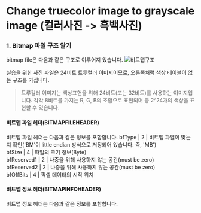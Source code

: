 # Change truecolor image to grayscale image (컬러사진 -> 흑백사진) 

### 1. Bitmap 파일 구조 알기
bitmap file은 다음과 같은 구조로 이루어져 있습니다.
![비트맵구조](https://user-images.githubusercontent.com/48755185/103137050-edcede00-4708-11eb-885f-4b267a0bb09f.JPG)
  
실습을 위한 사진 파일은 24비트 트루컬러 이미지이므로, 오른쪽처럼 색상 테이블이 없는 구조를 가집니다.    

> 트루컬러 이미지는 색상표현을 위해 24비트(또는 32비트)를 사용하는 이미지입니다. 각각 8비트를 가지는 R, G, B의 조합으로 표현되며 총 2^24개의 색상을 표현할 수 있습니다.

#### 비트맵 파일 헤더(BITMAPFILEHEADER)  
비트맵 파일 헤더는 다음과 같은 정보를 포함합니다.
bfType | 2 | 비트맵 파일이 맞는지 확인('BM'이 little endian 방식으로 저장되어 있습니다. 즉, 'MB')  
bfSize | 4 | 파일의 크기 정보(Byte)  
bfReserved1 | 2 | 나중을 위해 사용하지 않는 공간(must be zero)  
bfReserved2 | 2 | 나중을 위해 사용하지 않는 공간(must be zero)  
bfOffBits | 4 | 픽셀 데이터의 시작 위치  

#### 비트맵 정보 헤더(BITMAPINFOHEADER)  
비트맵 정보 헤더는 다음과 같은 정보를 포함합니다.  




